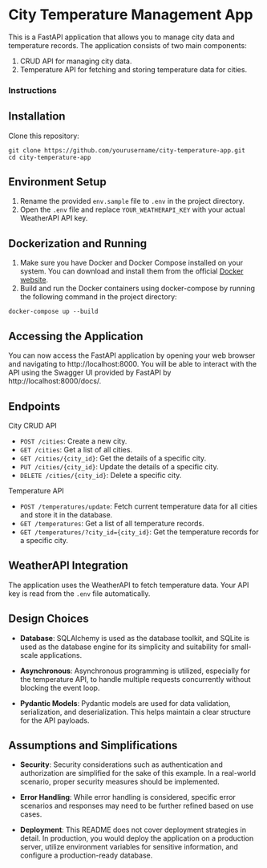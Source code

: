 # City Temperature Management App

This is a FastAPI application that allows you to manage city data and temperature records. The application consists of two main components:

1. CRUD API for managing city data.
2. Temperature API for fetching and storing temperature data for cities.

### Instructions

## Installation

Clone this repository:
```
git clone https://github.com/yourusername/city-temperature-app.git
cd city-temperature-app
```

## Environment Setup

1. Rename the provided `env.sample` file to `.env` in the project directory.
2. Open the `.env` file and replace `YOUR_WEATHERAPI_KEY` with your actual
WeatherAPI API key.

## Dockerization and Running

1. Make sure you have Docker and Docker Compose installed on your system. 
You can download and install them from the official 
[Docker website](https://www.docker.com/products/docker-desktop).
2. Build and run the Docker containers using docker-compose by running 
the following command in the project directory:

```
docker-compose up --build
```

## Accessing the Application

You can now access the FastAPI application by opening your web browser 
and navigating to http://localhost:8000. You will be able to interact 
with the API using the Swagger UI provided by FastAPI by http://localhost:8000/docs/.

## Endpoints
City CRUD API
- `POST /cities`: Create a new city.
- `GET /cities`: Get a list of all cities.
- `GET /cities/{city_id}`: Get the details of a specific city.
- `PUT /cities/{city_id}`: Update the details of a specific city.
- `DELETE /cities/{city_id}`: Delete a specific city.

Temperature API
- `POST /temperatures/update`: Fetch current temperature data for all cities and store it in the database.
- `GET /temperatures`: Get a list of all temperature records.
- `GET /temperatures/?city_id={city_id}`: Get the temperature records for a specific city.

## WeatherAPI Integration

The application uses the WeatherAPI to fetch temperature data. Your API
key is read from the `.env` file automatically.

## Design Choices

- **Database**: SQLAlchemy is used as the database toolkit,
and SQLite is used as the database engine for its simplicity
and suitability for small-scale applications.

- **Asynchronous**: Asynchronous programming is utilized,
especially for the temperature API, to handle multiple 
requests concurrently without blocking the event loop.

- **Pydantic Models**: Pydantic models are used for data validation, 
serialization, and deserialization. This helps maintain a clear
structure for the API payloads.

## Assumptions and Simplifications

- **Security**: Security considerations such as authentication
and authorization are simplified for the sake of this example.
In a real-world scenario, proper security measures should be implemented.

- **Error Handling**: While error handling is considered, specific error
scenarios and responses may need to be further refined based on use cases.

- **Deployment**: This README does not cover deployment strategies
in detail. In production, you would deploy the application on
a production server, utilize environment variables for
sensitive information, and configure a production-ready database.